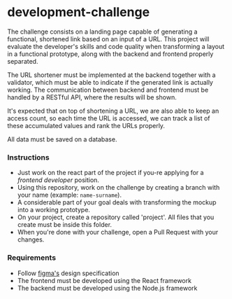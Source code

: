 # development-challenge

The challenge consists on a landing page capable of generating a functional, shortened link based on an input of a URL. This project will evaluate the developer's skills and code quality when transforming a layout in a functional prototype, along with the backend and frontend properly separated.

The URL shortener must be implemented at the backend together with a validator, which must be able to indicate if the generated link is actually working. The communication between backend and frontend must be handled by a RESTful API, where the results will be shown.

It's expected that on top of shortening a URL, we are also able to keep an access count, so each time the URL is accessed, we can track a list of these accumulated values and rank the URLs properly.

All data must be saved on a database.

### Instructions

- Just work on the react part of the project if you-re applying for a *frontend developer* position.
- Using this repository, work on the challenge by creating a branch with your name (example: `name-surname`).
- A considerable part of your goal deals with transforming the mockup into a working prototype.
- On your project, create a repository called 'project'. All files that you create must be inside this folder.
- When you're done with your challenge, open a Pull Request with your changes.

### Requirements

- Follow [figma's](https://www.figma.com/file/FBYOh9ep1YzjMszP0jKBpO/URL-Shortener?node-id=0%3A1) design specification
- The frontend must be developed using the React framework
- The backend must be developed using the Node.js framework
